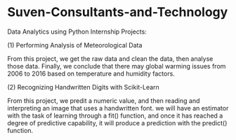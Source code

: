 # Suven-Consultants-and-Technology
Data Analytics using Python Internship Projects:

(1) Performing Analysis of Meteorological Data

From this project, we get the raw data and clean the data, then analyse those data. Finally, we conclude that there may global warming issues from 2006 to 2016 based on temperature and humidity factors.

(2) Recognizing Handwritten Digits with Scikit-Learn

From this project, we predit a numeric value, and then reading and interpreting an image that uses a handwritten font. we will have an estimator with the task of learning through a fit() function, and once it has reached a degree of predictive capability, it will produce a prediction with the predict() function.
